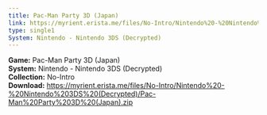 ```yaml
---
title: Pac-Man Party 3D (Japan)
link: https://myrient.erista.me/files/No-Intro/Nintendo%20-%20Nintendo%203DS%20(Decrypted)/Pac-Man%20Party%203D%20(Japan).zip
type: single1
System: Nintendo - Nintendo 3DS (Decrypted)
---
```

<b>Game:</b> Pac-Man Party 3D (Japan)<br>
<b>System:</b> Nintendo - Nintendo 3DS (Decrypted)<br>
<b>Collection:</b> No-Intro<br>
<b>Download:</b> https://myrient.erista.me/files/No-Intro/Nintendo%20-%20Nintendo%203DS%20(Decrypted)/Pac-Man%20Party%203D%20(Japan).zip